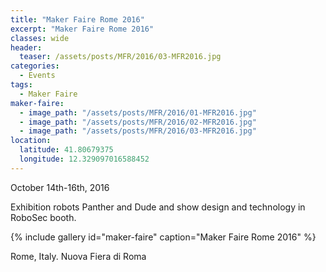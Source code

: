 ```yaml
---
title: "Maker Faire Rome 2016"
excerpt: "Maker Faire Rome 2016"
classes: wide
header:
  teaser: /assets/posts/MFR/2016/03-MFR2016.jpg
categories:
  - Events
tags:
  - Maker Faire
maker-faire:
  - image_path: "/assets/posts/MFR/2016/01-MFR2016.jpg"
  - image_path: "/assets/posts/MFR/2016/02-MFR2016.jpg"
  - image_path: "/assets/posts/MFR/2016/03-MFR2016.jpg"
location:
  latitude: 41.80679375
  longitude: 12.329097016588452
---
```


October 14th-16th, 2016

Exhibition robots Panther and Dude and show design and technology in RoboSec booth.

{% include gallery id="maker-faire" caption="Maker Faire Rome 2016" %}

Rome, Italy. Nuova Fiera di Roma

